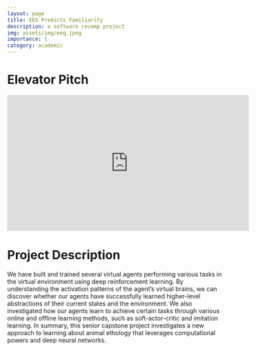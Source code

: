 ```yaml
---
layout: page
title: EEG Predicts Familiarity
description: a software revamp project
img: assets/img/eeg.jpeg
importance: 1
category: academic
---
```


# Elevator Pitch
<center>

<iframe width="560" height="315" src="https://www.youtube.com/embed/ZooBUuEOVzM" title="YouTube video player" frameborder="0" allow="accelerometer; autoplay; clipboard-write; encrypted-media; gyroscope; picture-in-picture" allowfullscreen></iframe>

</center>

# Project Description

We have built and trained several virtual agents performing various tasks in the virtual environment using deep reinforcement learning. By understanding the activation patterns of the agent’s virtual brains, we can discover whether our agents have successfully learned higher-level abstractions of their current states and the environment. We also investigated how our agents learn to achieve certain tasks through various online and offline learning methods, such as soft-actor-critic and imitation learning. In summary, this senior capstone project investigates a new approach to learning about animal ethology that leverages computational powers and deep neural networks. 